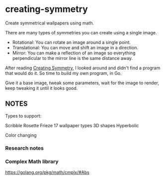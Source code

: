 # creating-symmetry
Create symmetrical wallpapers using math.

There are many types of symmetries you can create using a single image.
- Rotational: You can rotate an image around a single point.
- Translational: You can move and shift an image in a direction.
- Mirror: You can make a reflection of an image so everything perpendicular to the mirror line is the same distance away.

After reading [Creating Symmetry](https://www.amazon.com/Creating-Symmetry-Mathematics-Wallpaper-Patterns/dp/0691161739), I looked around and didn't find a program that would do it. So time to build my own program, in Go.

Give it a base image, tweak some parameters, wait for the image to render, keep tweaking it until it looks good.

## NOTES
Types to support:

Scribble
Rosette
Frieze
17 wallpaper types
3D shapes
Hyperbolic

Color changing

### Research notes
### Complex Math library
https://golang.org/pkg/math/cmplx/#Abs
